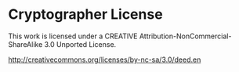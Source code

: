 Cryptographer License
=====================
This work is licensed under a CREATIVE Attribution-NonCommercial-ShareAlike 3.0 Unported License.

http://creativecommons.org/licenses/by-nc-sa/3.0/deed.en
